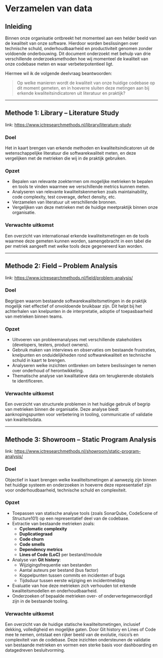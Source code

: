 # Verzamelen van data

## Inleiding

Binnen onze organisatie ontbreekt het momenteel aan een helder beeld van de kwaliteit van onze software. Hierdoor worden beslissingen over technische schuld, onderhoudbaarheid en productiviteit genomen zonder voldoende onderbouwing. Dit document onderzoekt met behulp van drie verschillende onderzoeksmethoden hoe wij momenteel de kwaliteit van onze codebase meten en waar verbeterpotentieel ligt.

Hiermee wil ik de volgende deelvraag beantwoorden:

> Op welke manieren wordt de kwaliteit van onze huidige codebase op dit moment gemeten, en in hoeverre sluiten deze metingen aan bij erkende kwaliteitsindicatoren uit literatuur en praktijk?

---

## Methode 1: Library – Literature Study

link: <https://www.ictresearchmethods.nl/library/literature-study>

### Doel

Het in kaart brengen van erkende methoden en kwaliteitsindicatoren uit de wetenschappelijke literatuur die softwarekwaliteit meten, en deze vergelijken met de metrieken die wij in de praktijk gebruiken.

### Opzet

- Bepalen van relevante zoektermen om mogelijke metrieken te bepalen en tools te vinden waarmee we verschillende metrics kunnen meten.
- Analyseren van relevante kwaliteitskenmerken zoals maintainability, code complexity, test coverage, defect density, etc.
- Verzamelen van literatuur uit verschillende bronnen.
- Vergelijken van deze metrieken met de huidige meetpraktijk binnen onze organisatie.

### Verwachte uitkomst

Een overzicht van internationaal erkende kwaliteitsmetingen en de tools waarmee deze gemeten kunnen worden, samengebracht in een tabel die per metriek aangeeft met welke tools deze gegenereerd kan worden.

---

## Methode 2: Field – Problem Analysis

link: <https://www.ictresearchmethods.nl/field/problem-analysis/>

### Doel

Begrijpen waarom bestaande softwarekwaliteitsmetingen in de praktijk mogelijk niet effectief of onvoldoende bruikbaar zijn. Dit helpt bij het achterhalen van knelpunten in de interpretatie, adoptie of toepasbaarheid van metrieken binnen teams.

### Opzet

- Uitvoeren van probleemanalyses met verschillende stakeholders (developers, testers, product owners).
- Gebruik maken van interviews en observaties om bestaande frustraties, knelpunten en onduidelijkheden rond softwarekwaliteit en technische schuld in kaart te brengen.
- Analyseren welke inzichten ontbreken om betere beslissingen te nemen over onderhoud of herontwikkeling.
- Thematische analyse van kwalitatieve data om terugkerende obstakels te identificeren.

### Verwachte uitkomst

Een overzicht van structurele problemen in het huidige gebruik of begrip van metrieken binnen de organisatie. Deze analyse biedt aanknopingspunten voor verbetering in tooling, communicatie of validatie van kwaliteitsdata.

---

## Methode 3: Showroom – Static Program Analysis

link: <https://www.ictresearchmethods.nl/showroom/static-program-analysis/>

### Doel

Objectief in kaart brengen welke kwaliteitsmetingen al aanwezig zijn binnen het huidige systeem en onderzoeken in hoeverre deze representatief zijn voor onderhoudbaarheid, technische schuld en complexiteit.

### Opzet

- Toepassen van statische analyse tools (zoals SonarQube, CodeScene of Structure101) op een representatief deel van de codebase.
- Extractie van bestaande metrieken zoals:
  - **Cyclomatic complexity**
  - **Duplicatiegraad**
  - **Code churn**
  - **Code smells**
  - **Dependency metrics**
  - **Lines of Code (LoC)** per bestand/module
- Analyse van **Git history**:
  - Wijzigingsfrequentie van bestanden
  - Aantal auteurs per bestand (bus factor)
  - Koppelpunten tussen commits en incidenten of bugs
  - Tijdsduur tussen eerste wijziging en incidentmelding
- Evaluatie van hoe deze metrieken zich verhouden tot erkende kwaliteitsmodellen en onderhoudbaarheid.
- Onderzoeken of bepaalde metrieken over- of ondervertegenwoordigd zijn in de bestaande tooling.

### Verwachte uitkomst

Een overzicht van de huidige statische kwaliteitsmetingen, inclusief dekking, volledigheid en mogelijke gaten. Door Git history en Lines of Code mee te nemen, ontstaat een rijker beeld van de evolutie, risico’s en complexiteit van de codebase. Deze inzichten ondersteunen de validatie van bestaande metrieken en vormen een sterke basis voor dashboarding en datagedreven besluitvorming.
